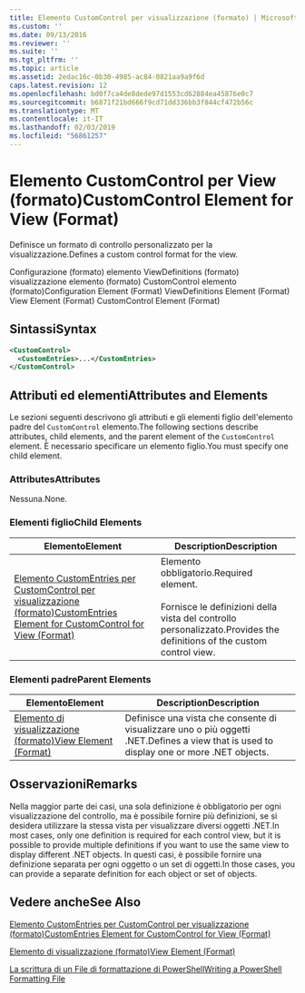```yaml
---
title: Elemento CustomControl per visualizzazione (formato) | Microsoft Docs
ms.custom: ''
ms.date: 09/13/2016
ms.reviewer: ''
ms.suite: ''
ms.tgt_pltfrm: ''
ms.topic: article
ms.assetid: 2edac16c-0b30-4985-ac84-0821aa9a9f6d
caps.latest.revision: 12
ms.openlocfilehash: bd0f7ca4de8dede97d1553cd62884ea45876e0c7
ms.sourcegitcommit: b6871f21bd666f9cd71dd336bb3f844cf472b56c
ms.translationtype: MT
ms.contentlocale: it-IT
ms.lasthandoff: 02/03/2019
ms.locfileid: "56861257"
---
```

# <a name="customcontrol-element-for-view-format"></a><span data-ttu-id="ef0ba-102">Elemento CustomControl per View (formato)</span><span class="sxs-lookup"><span data-stu-id="ef0ba-102">CustomControl Element for View (Format)</span></span>

<span data-ttu-id="ef0ba-103">Definisce un formato di controllo personalizzato per la visualizzazione.</span><span class="sxs-lookup"><span data-stu-id="ef0ba-103">Defines a custom control format for the view.</span></span>

<span data-ttu-id="ef0ba-104">Configurazione (formato) elemento ViewDefinitions (formato) visualizzazione elemento (formato) CustomControl elemento (formato)</span><span class="sxs-lookup"><span data-stu-id="ef0ba-104">Configuration Element (Format) ViewDefinitions Element (Format) View Element (Format) CustomControl Element (Format)</span></span>

## <a name="syntax"></a><span data-ttu-id="ef0ba-105">Sintassi</span><span class="sxs-lookup"><span data-stu-id="ef0ba-105">Syntax</span></span>

```xml
<CustomControl>
  <CustomEntries>...</CustomEntries>
</CustomControl>
```

## <a name="attributes-and-elements"></a><span data-ttu-id="ef0ba-106">Attributi ed elementi</span><span class="sxs-lookup"><span data-stu-id="ef0ba-106">Attributes and Elements</span></span>

<span data-ttu-id="ef0ba-107">Le sezioni seguenti descrivono gli attributi e gli elementi figlio dell'elemento padre del `CustomControl` elemento.</span><span class="sxs-lookup"><span data-stu-id="ef0ba-107">The following sections describe attributes, child elements, and the parent element of the `CustomControl` element.</span></span> <span data-ttu-id="ef0ba-108">È necessario specificare un elemento figlio.</span><span class="sxs-lookup"><span data-stu-id="ef0ba-108">You must specify one child element.</span></span>

### <a name="attributes"></a><span data-ttu-id="ef0ba-109">Attributes</span><span class="sxs-lookup"><span data-stu-id="ef0ba-109">Attributes</span></span>

<span data-ttu-id="ef0ba-110">Nessuna.</span><span class="sxs-lookup"><span data-stu-id="ef0ba-110">None.</span></span>

### <a name="child-elements"></a><span data-ttu-id="ef0ba-111">Elementi figlio</span><span class="sxs-lookup"><span data-stu-id="ef0ba-111">Child Elements</span></span>

|<span data-ttu-id="ef0ba-112">Elemento</span><span class="sxs-lookup"><span data-stu-id="ef0ba-112">Element</span></span>|<span data-ttu-id="ef0ba-113">Description</span><span class="sxs-lookup"><span data-stu-id="ef0ba-113">Description</span></span>|
|-------------|-----------------|
|[<span data-ttu-id="ef0ba-114">Elemento CustomEntries per CustomControl per visualizzazione (formato)</span><span class="sxs-lookup"><span data-stu-id="ef0ba-114">CustomEntries Element for CustomControl for View (Format)</span></span>](./customentries-element-for-customcontrol-for-view-format.md)|<span data-ttu-id="ef0ba-115">Elemento obbligatorio.</span><span class="sxs-lookup"><span data-stu-id="ef0ba-115">Required element.</span></span><br /><br /> <span data-ttu-id="ef0ba-116">Fornisce le definizioni della vista del controllo personalizzato.</span><span class="sxs-lookup"><span data-stu-id="ef0ba-116">Provides the definitions of the custom control view.</span></span>|

### <a name="parent-elements"></a><span data-ttu-id="ef0ba-117">Elementi padre</span><span class="sxs-lookup"><span data-stu-id="ef0ba-117">Parent Elements</span></span>

|<span data-ttu-id="ef0ba-118">Elemento</span><span class="sxs-lookup"><span data-stu-id="ef0ba-118">Element</span></span>|<span data-ttu-id="ef0ba-119">Description</span><span class="sxs-lookup"><span data-stu-id="ef0ba-119">Description</span></span>|
|-------------|-----------------|
|[<span data-ttu-id="ef0ba-120">Elemento di visualizzazione (formato)</span><span class="sxs-lookup"><span data-stu-id="ef0ba-120">View Element (Format)</span></span>](./view-element-format.md)|<span data-ttu-id="ef0ba-121">Definisce una vista che consente di visualizzare uno o più oggetti .NET.</span><span class="sxs-lookup"><span data-stu-id="ef0ba-121">Defines a view that is used to display one or more .NET objects.</span></span>|

## <a name="remarks"></a><span data-ttu-id="ef0ba-122">Osservazioni</span><span class="sxs-lookup"><span data-stu-id="ef0ba-122">Remarks</span></span>

<span data-ttu-id="ef0ba-123">Nella maggior parte dei casi, una sola definizione è obbligatorio per ogni visualizzazione del controllo, ma è possibile fornire più definizioni, se si desidera utilizzare la stessa vista per visualizzare diversi oggetti .NET.</span><span class="sxs-lookup"><span data-stu-id="ef0ba-123">In most cases, only one definition is required for each control view, but it is possible to provide multiple definitions if you want to use the same view to display different .NET objects.</span></span> <span data-ttu-id="ef0ba-124">In questi casi, è possibile fornire una definizione separata per ogni oggetto o un set di oggetti.</span><span class="sxs-lookup"><span data-stu-id="ef0ba-124">In those cases, you can provide a separate definition for each object or set of objects.</span></span>

## <a name="see-also"></a><span data-ttu-id="ef0ba-125">Vedere anche</span><span class="sxs-lookup"><span data-stu-id="ef0ba-125">See Also</span></span>

[<span data-ttu-id="ef0ba-126">Elemento CustomEntries per CustomControl per visualizzazione (formato)</span><span class="sxs-lookup"><span data-stu-id="ef0ba-126">CustomEntries Element for CustomControl for View (Format)</span></span>](./customentries-element-for-customcontrol-for-view-format.md)

[<span data-ttu-id="ef0ba-127">Elemento di visualizzazione (formato)</span><span class="sxs-lookup"><span data-stu-id="ef0ba-127">View Element (Format)</span></span>](./view-element-format.md)

[<span data-ttu-id="ef0ba-128">La scrittura di un File di formattazione di PowerShell</span><span class="sxs-lookup"><span data-stu-id="ef0ba-128">Writing a PowerShell Formatting File</span></span>](./writing-a-powershell-formatting-file.md)
